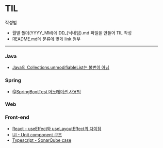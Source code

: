 # TIL
작성법
- 월별 폴더(YYYY_MM)에 DD_{닉네임}.md 파일을 만들어 TIL 작성
- README.md에 분류에 맞게 link 첨부
----

### Java
- [Java의 Collections.unmodifiableList는 불변이 아님](https://github.com/learning-summary/TIL/blob/main/2025_03/11_sani.md)

### Spring
- [@SpringBootTest 어노테이션 사용법](https://github.com/learning-summary/TIL/blob/main/2025_03/13_sani.md)

  
### Web

### Front-end
- [React - useEffect와 useLayoutEffect의 차이점](https://github.com/learning-summary/TIL/blob/main/2025.03/10_sani.md)
- [UI - Unit component 구조](https://github.com/learning-summary/TIL/blob/main/2025_03/11_sani.md)
- [Typescript - SonarQube case](https://github.com/learning-summary/TIL/blob/main/2025_03/14_sani.md)
